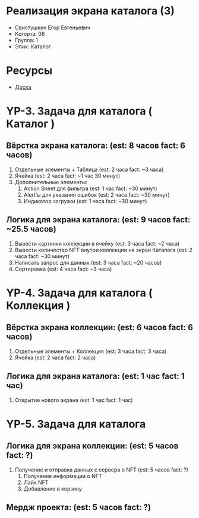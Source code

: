# Реализация экрана каталога (3)

- Свистушкин Егор Евгеньевич
- Когорта: 06
- Группа: 1
- Эпик: Каталог

# Ресурсы

- [Доска](https://www.notion.so/002a21b3720c4c9197fae68409b407b3?pvs=21)

# **YP-3. Задача для каталога ( Каталог )**

## Вёрстка экрана каталога: (est: 8 часов fact: 6 часов)

1. Отдельные элементы + Таблица (est: 2 часа fact: ~3 часа)
2. Ячейка (est: 2 часа fact: ~1 час 30 минут)
3. Дополнительные элементы:
    1. Action Sheet для фильтра (est: 1 час fact: ~30 минут)
    2. Alert’ы для указания ошибок (est: 2 часа fact: ~30 минут)
    3. Индикатор загрузки (est: 1 часа fact: ~30 минут)

## Логика для экрана каталога: (est: 9 часов fact: ~25.5 часов)

1. Вывести картинки коллекции в ячейку (est: 3 часа fact: ~2 часа)
2. Вывести количество NFT внутри коллекции на экран Каталога (est: 2 часа fact: ~30 минут)
3. Написать запрос для данных (est: 3 часа fact: ~20 часов)
4. Сортировка (est: 4 часа fact: ~3 часа)

# **YP-4. Задача для каталога ( Коллекция )**

## Вёрстка экрана коллекции: (est: 6 часов fact: 6 часов)

1. Отдельные элементы + Коллекция (est: 3 часа fact: 3 часа)
2. Ячейка (est: 2 часа fact: 2 часа)

## Логика для экрана каталога: (est: 1 час fact: 1 час)

1. Открытие нового экрана (est: 1 час fact: 1 час)

# **YP-5. Задача для каталога**

## Логика для экрана коллекции: (est: 5 часов fact: ?)

1. Получение и отправка данных с сервера о NFT (est: 5 часов fact: ?)
    1. Получение информации о NFT
    2. Лайк NFT
    3. Добавление в корзину

## Мердж проекта: (est: 5 часов fact: ?)
